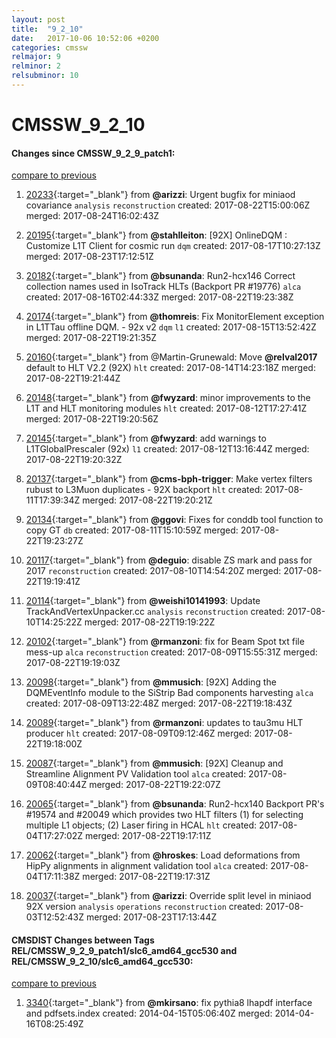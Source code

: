 ```yaml
---
layout: post
title:  "9_2_10"
date:   2017-10-06 10:52:06 +0200
categories: cmssw
relmajor: 9
relminor: 2
relsubminor: 10
---
```


# CMSSW_9_2_10
#### Changes since CMSSW_9_2_9_patch1:
[compare to previous](https://github.com/cms-sw/cmssw/compare/CMSSW_9_2_9_patch1...CMSSW_9_2_10)



1. [20233](http://github.com/cms-sw/cmssw/pull/20233){:target="_blank"}  from **@arizzi**: Urgent bugfix for miniaod covariance `analysis`  `reconstruction`  created: 2017-08-22T15:00:06Z merged: 2017-08-24T16:02:43Z

1. [20195](http://github.com/cms-sw/cmssw/pull/20195){:target="_blank"}  from **@stahlleiton**: [92X] OnlineDQM : Customize L1T Client for cosmic run `dqm`  created: 2017-08-17T10:27:13Z merged: 2017-08-23T17:12:51Z

1. [20182](http://github.com/cms-sw/cmssw/pull/20182){:target="_blank"}  from **@bsunanda**: Run2-hcx146 Correct collection names used in IsoTrack HLTs (Backport PR #19776) `alca`  created: 2017-08-16T02:44:33Z merged: 2017-08-22T19:23:38Z

1. [20174](http://github.com/cms-sw/cmssw/pull/20174){:target="_blank"}  from **@thomreis**: Fix MonitorElement exception in L1TTau offline DQM. - 92x v2 `dqm`  `l1`  created: 2017-08-15T13:52:42Z merged: 2017-08-22T19:21:35Z

1. [20160](http://github.com/cms-sw/cmssw/pull/20160){:target="_blank"}  from @Martin-Grunewald: Move **@relval2017** default to HLT V2.2 (92X) `hlt`  created: 2017-08-14T14:23:18Z merged: 2017-08-22T19:21:44Z

1. [20148](http://github.com/cms-sw/cmssw/pull/20148){:target="_blank"}  from **@fwyzard**: minor improvements to the L1T and HLT monitoring modules `hlt`  created: 2017-08-12T17:27:41Z merged: 2017-08-22T19:20:56Z

1. [20145](http://github.com/cms-sw/cmssw/pull/20145){:target="_blank"}  from **@fwyzard**: add warnings to L1TGlobalPrescaler (92x) `l1`  created: 2017-08-12T13:16:44Z merged: 2017-08-22T19:20:32Z

1. [20137](http://github.com/cms-sw/cmssw/pull/20137){:target="_blank"}  from **@cms-bph-trigger**: Make vertex filters rubust to L3Muon duplicates - 92X backport `hlt`  created: 2017-08-11T17:39:34Z merged: 2017-08-22T19:20:21Z

1. [20134](http://github.com/cms-sw/cmssw/pull/20134){:target="_blank"}  from **@ggovi**: Fixes for conddb tool function to copy GT `db`  created: 2017-08-11T15:10:59Z merged: 2017-08-22T19:23:27Z

1. [20117](http://github.com/cms-sw/cmssw/pull/20117){:target="_blank"}  from **@deguio**: disable ZS mark and pass for 2017 `reconstruction`  created: 2017-08-10T14:54:20Z merged: 2017-08-22T19:19:41Z

1. [20114](http://github.com/cms-sw/cmssw/pull/20114){:target="_blank"}  from **@weishi10141993**: Update TrackAndVertexUnpacker.cc `analysis`  `reconstruction`  created: 2017-08-10T14:25:22Z merged: 2017-08-22T19:19:22Z

1. [20102](http://github.com/cms-sw/cmssw/pull/20102){:target="_blank"}  from **@rmanzoni**: fix for Beam Spot txt file mess-up `alca`  `reconstruction`  created: 2017-08-09T15:55:31Z merged: 2017-08-22T19:19:03Z

1. [20098](http://github.com/cms-sw/cmssw/pull/20098){:target="_blank"}  from **@mmusich**: [92X] Adding the DQMEventInfo module to the SiStrip Bad components harvesting `alca`  created: 2017-08-09T13:22:48Z merged: 2017-08-22T19:18:43Z

1. [20089](http://github.com/cms-sw/cmssw/pull/20089){:target="_blank"}  from **@rmanzoni**: updates to tau3mu HLT producer `hlt`  created: 2017-08-09T09:12:46Z merged: 2017-08-22T19:18:00Z

1. [20087](http://github.com/cms-sw/cmssw/pull/20087){:target="_blank"}  from **@mmusich**: [92X] Cleanup and Streamline Alignment PV Validation tool  `alca`  created: 2017-08-09T08:40:44Z merged: 2017-08-22T19:22:07Z

1. [20065](http://github.com/cms-sw/cmssw/pull/20065){:target="_blank"}  from **@bsunanda**: Run2-hcx140 Backport PR's #19574 and #20049 which provides two HLT filters (1) for selecting multiple L1 objects; (2) Laser firing in HCAL `hlt`  created: 2017-08-04T17:27:02Z merged: 2017-08-22T19:17:11Z

1. [20062](http://github.com/cms-sw/cmssw/pull/20062){:target="_blank"}  from **@hroskes**: Load deformations from HipPy alignments in alignment validation tool `alca`  created: 2017-08-04T17:11:38Z merged: 2017-08-22T19:17:31Z

1. [20037](http://github.com/cms-sw/cmssw/pull/20037){:target="_blank"}  from **@arizzi**: Override split level in miniaod 92X version `analysis`  `operations`  `reconstruction`  created: 2017-08-03T12:52:43Z merged: 2017-08-23T17:13:44Z

#### CMSDIST Changes between Tags REL/CMSSW_9_2_9_patch1/slc6_amd64_gcc530 and REL/CMSSW_9_2_10/slc6_amd64_gcc530:
[compare to previous](https://github.com/cms-sw/cmsdist/compare/REL/CMSSW_9_2_9_patch1/slc6_amd64_gcc530...REL/CMSSW_9_2_10/slc6_amd64_gcc530)



1. [3340](http://github.com/cms-sw/cmssw/pull/3340){:target="_blank"}  from **@mkirsano**: fix pythia8 lhapdf interface and pdfsets.index created: 2014-04-15T05:06:40Z merged: 2014-04-16T08:25:49Z
